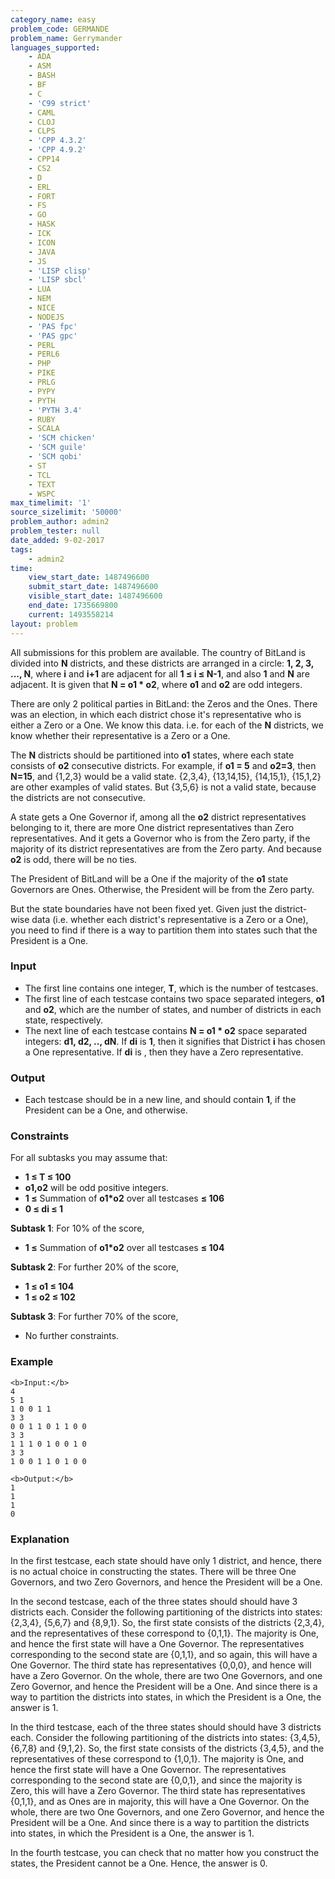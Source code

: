 ```yaml
---
category_name: easy
problem_code: GERMANDE
problem_name: Gerrymander
languages_supported:
    - ADA
    - ASM
    - BASH
    - BF
    - C
    - 'C99 strict'
    - CAML
    - CLOJ
    - CLPS
    - 'CPP 4.3.2'
    - 'CPP 4.9.2'
    - CPP14
    - CS2
    - D
    - ERL
    - FORT
    - FS
    - GO
    - HASK
    - ICK
    - ICON
    - JAVA
    - JS
    - 'LISP clisp'
    - 'LISP sbcl'
    - LUA
    - NEM
    - NICE
    - NODEJS
    - 'PAS fpc'
    - 'PAS gpc'
    - PERL
    - PERL6
    - PHP
    - PIKE
    - PRLG
    - PYPY
    - PYTH
    - 'PYTH 3.4'
    - RUBY
    - SCALA
    - 'SCM chicken'
    - 'SCM guile'
    - 'SCM qobi'
    - ST
    - TCL
    - TEXT
    - WSPC
max_timelimit: '1'
source_sizelimit: '50000'
problem_author: admin2
problem_tester: null
date_added: 9-02-2017
tags:
    - admin2
time:
    view_start_date: 1487496600
    submit_start_date: 1487496600
    visible_start_date: 1487496600
    end_date: 1735669800
    current: 1493558214
layout: problem
---
```

All submissions for this problem are available. The country of BitLand is divided into **N** districts, and these districts are arranged in a circle: **1, 2, 3, ..., N**, where **i** and **i+1** are adjacent for all **1 ≤ i ≤ N-1**, and also **1** and **N** are adjacent. It is given that **N = o1 \* o2**, where **o1** and **o2** are odd integers.

There are only 2 political parties in BitLand: the Zeros and the Ones. There was an election, in which each district chose it's representative who is either a Zero or a One. We know this data. i.e. for each of the **N** districts, we know whether their representative is a Zero or a One.

The **N** districts should be partitioned into **o1** states, where each state consists of **o2** consecutive districts. 
For example, if **o1 = 5** and **o2=3**, then **N=15**, and {1,2,3} would be a valid state. {2,3,4}, {13,14,15}, {14,15,1}, {15,1,2} are other examples of valid states. But {3,5,6} is not a valid state, because the districts are not consecutive.

A state gets a One Governor if, among all the **o2** district representatives belonging to it, there are more One district representatives than Zero representatives. And it gets a Governor who is from the Zero party, if the majority of its district representatives are from the Zero party. And because **o2** is odd, there will be no ties.

The President of BitLand will be a One if the majority of the **o1** state Governors are Ones. Otherwise, the President will be from the Zero party.

But the state boundaries have not been fixed yet. Given just the district-wise data (i.e. whether each district's representative is a Zero or a One), you need to find if there is a way to partition them into states such that the President is a One.

### Input

- The first line contains one integer, **T**, which is the number of testcases.
- The first line of each testcase contains two space separated integers, **o1** and **o2**, which are the number of states, and number of districts in each state, respectively.
- The next line of each testcase contains **N = o1 \* o2** space separated integers: **d1, d2, .., dN**. If **di** is **1**, then it signifies that District **i** has chosen a One representative. If **di** is , then they have a Zero representative.

### Output

- Each testcase should be in a new line, and should contain **1**, if the President can be a One, and  otherwise.

### Constraints

For all subtasks you may assume that:

- **1 ≤ T ≤ 100**
- **o1,o2** will be odd positive integers.
- **1 ≤** Summation of **o1\*o2** over all testcases **≤ 106**
- **0 ≤ di ≤ 1**

**Subtask 1**: For 10% of the score,

- **1 ≤** Summation of **o1\*o2** over all testcases **≤ 104**

**Subtask 2**: For further 20% of the score,

- **1 ≤ o1 ≤ 104**
- **1 ≤ o2 ≤ 102**

**Subtask 3**: For further 70% of the score,

- No further constraints.

### Example

```
<b>Input:</b>
4
5 1
1 0 0 1 1
3 3
0 0 1 1 0 1 1 0 0
3 3
1 1 1 0 1 0 0 1 0
3 3
1 0 0 1 1 0 1 0 0

<b>Output:</b>
1
1
1
0

```
### Explanation

In the first testcase, each state should have only 1 district, and hence, there is no actual choice in constructing the states. There will be three One Governors, and two Zero Governors, and hence the President will be a One.

In the second testcase, each of the three states should should have 3 districts each. Consider the following partitioning of the districts into states: {2,3,4}, {5,6,7} and {8,9,1}. So, the first state consists of the districts {2,3,4}, and the representatives of these correspond to {0,1,1}. The majority is One, and hence the first state will have a One Governor. The representatives corresponding to the second state are {0,1,1}, and so again, this will have a One Governor. The third state has representatives {0,0,0}, and hence will have a Zero Governor. On the whole, there are two One Governors, and one Zero Governor, and hence the President will be a One. And since there is a way to partition the districts into states, in which the President is a One, the answer is 1.

In the third testcase, each of the three states should should have 3 districts each. Consider the following partitioning of the districts into states: {3,4,5}, {6,7,8} and {9,1,2}. So, the first state consists of the districts {3,4,5}, and the representatives of these correspond to {1,0,1}. The majority is One, and hence the first state will have a One Governor. The representatives corresponding to the second state are {0,0,1}, and since the majority is Zero, this will have a Zero Governor. The third state has representatives {0,1,1}, and as Ones are in majority, this will have a One Governor. On the whole, there are two One Governors, and one Zero Governor, and hence the President will be a One. And since there is a way to partition the districts into states, in which the President is a One, the answer is 1.

In the fourth testcase, you can check that no matter how you construct the states, the President cannot be a One. Hence, the answer is 0.